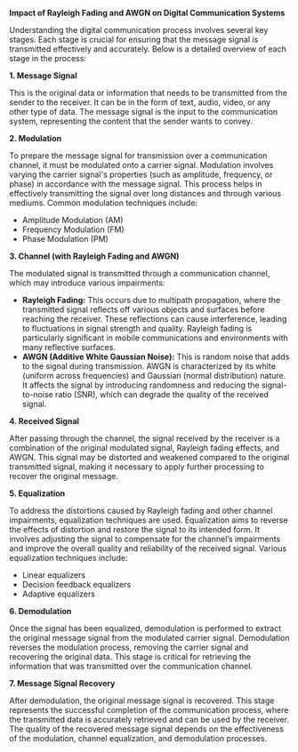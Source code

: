  

**Impact of Rayleigh Fading and AWGN on Digital Communication Systems**


Understanding the digital communication process involves several key stages. Each stage is crucial for ensuring that the message signal is transmitted effectively and accurately. Below is a detailed overview of each stage in the process:

**1\. Message Signal**


This is the original data or information that needs to be transmitted from the sender to the receiver. It can be in the form of text, audio, video, or any other type of data. The message signal is the input to the communication system, representing the content that the sender wants to convey.

**2\. Modulation**


To prepare the message signal for transmission over a communication channel, it must be modulated onto a carrier signal. Modulation involves varying the carrier signal's properties (such as amplitude, frequency, or phase) in accordance with the message signal. This process helps in effectively transmitting the signal over long distances and through various mediums. Common modulation techniques include:

*   Amplitude Modulation (AM)
*   Frequency Modulation (FM)
*   Phase Modulation (PM)

**3\. Channel (with Rayleigh Fading and AWGN)**


The modulated signal is transmitted through a communication channel, which may introduce various impairments:

*   **Rayleigh Fading:** This occurs due to multipath propagation, where the transmitted signal reflects off various objects and surfaces before reaching the receiver. These reflections can cause interference, leading to fluctuations in signal strength and quality. Rayleigh fading is particularly significant in mobile communications and environments with many reflective surfaces.
*   **AWGN (Additive White Gaussian Noise):** This is random noise that adds to the signal during transmission. AWGN is characterized by its white (uniform across frequencies) and Gaussian (normal distribution) nature. It affects the signal by introducing randomness and reducing the signal-to-noise ratio (SNR), which can degrade the quality of the received signal.

**4\. Received Signal**


After passing through the channel, the signal received by the receiver is a combination of the original modulated signal, Rayleigh fading effects, and AWGN. This signal may be distorted and weakened compared to the original transmitted signal, making it necessary to apply further processing to recover the original message.

**5\. Equalization**


To address the distortions caused by Rayleigh fading and other channel impairments, equalization techniques are used. Equalization aims to reverse the effects of distortion and restore the signal to its intended form. It involves adjusting the signal to compensate for the channel’s impairments and improve the overall quality and reliability of the received signal. Various equalization techniques include:

*   Linear equalizers
*   Decision feedback equalizers
*   Adaptive equalizers

**6\. Demodulation**


Once the signal has been equalized, demodulation is performed to extract the original message signal from the modulated carrier signal. Demodulation reverses the modulation process, removing the carrier signal and recovering the original data. This stage is critical for retrieving the information that was transmitted over the communication channel.

**7\. Message Signal Recovery**


After demodulation, the original message signal is recovered. This stage represents the successful completion of the communication process, where the transmitted data is accurately retrieved and can be used by the receiver. The quality of the recovered message signal depends on the effectiveness of the modulation, channel equalization, and demodulation processes.
